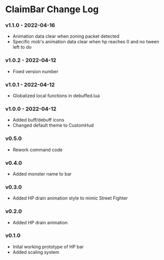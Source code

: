 # ClaimBar Change Log

### v1.1.0 - 2022-04-16

- Animation data clear when zoning packet detected
- Specific mob's animation data clear when hp reaches 0 and no tween left to do

### v1.0.2 - 2022-04-12

- Fixed version number
### v1.0.1 - 2022-04-12

- Globalized local functions in debuffed.lua

### v1.0.0 - 2022-04-12

- Added buff/debuff icons
- Changed default theme to CustomHud

### v0.5.0

- Rework command code

### v0.4.0

- Added monster name to bar

### v0.3.0

- Added HP drain animation style to mimic Street Fighter

### v0.2.0

- Added HP drain animation

### v0.1.0

- Inital working prototype of HP bar
- Added scaling system